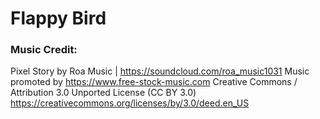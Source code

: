 # Flappy Bird


### Music Credit:
Pixel Story by Roa Music | https://soundcloud.com/roa_music1031
Music promoted by https://www.free-stock-music.com
Creative Commons / Attribution 3.0 Unported License (CC BY 3.0)
https://creativecommons.org/licenses/by/3.0/deed.en_US